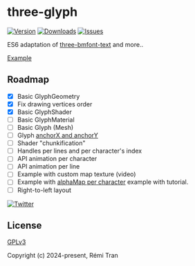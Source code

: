 # three-glyph

<p>
  <a href="https://www.npmjs.com/package/three-glyph"><img src="https://img.shields.io/npm/v/three-glyph" alt="Version"></a>
  <a href="https://www.npmjs.com/package/three-glyph"><img src="https://img.shields.io/npm/dy/three-glyph" alt="Downloads"></a>
  <a href="https://github.com/trinketmage/three-glyph/issues"><img src="https://img.shields.io/github/issues/trinketmage/three-glyph" alt="Issues"></a>
</p>

ES6 adaptation of [three-bmfont-text](https://github.com/Experience-Monks/three-bmfont-text) and more..

[Example](https://thre-glyph-animate-tool.web.app/)

## Roadmap
 * [x] Basic GlyphGeometry
 * [x] Fix drawing vertices order
 * [x] Basic GlyphShader
 * [ ] Basic GlyphMaterial
 * [ ] Basic Glyph (Mesh)
 * [ ] Glyph [anchorX and anchorY](https://protectwise.github.io/troika/troika-three-text/#anchorx)
 * [ ] Shader "chunkification"
 * [ ] Handles per lines and per character's index
 * [ ] API animation per character
 * [ ] API animation per line
 * [ ] Example with custom map texture (video)
 * [ ] Example with [alphaMap per character](https://thre-glyph-animate-tool.web.app/) example with tutorial.
 * [ ] Right-to-left layout

<p>
  <a href="https://twitter.com/remuemeninge"><img src="https://img.shields.io/twitter/follow/remuemeninge?style=social" alt="Twitter"></a>
</p>

## License

[GPLv3](https://www.gnu.org/licenses/gpl-3.0.html)

Copyright (c) 2024-present, Rémi Tran
